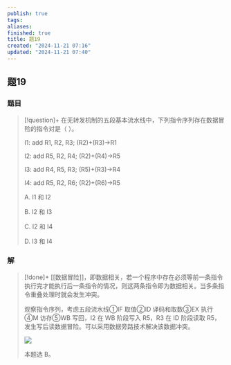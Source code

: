 ```yaml
---
publish: true
tags: 
aliases: 
finished: true
title: 题19
created: "2024-11-21 07:16"
updated: "2024-11-21 07:40"
---
```

## 题19
### 题目
> [!question]+
> 在无转发机制的五段基本流水线中，下列指令序列存在数据冒险的指令对是（ ）。
> 
> I1: add R1, R2, R3; (R2)+(R3)→R1
> 
> I2: add R5, R2, R4; (R2)+(R4)→R5
> 
> I3: add R4, R5, R3; (R5)+(R3)→R4
> 
> I4: add R5, R2, R6; (R2)+(R6)→R5
> 
> A. I1 和 I2
> 
> B. I2 和 I3
> 
> C. I2 和 I4
> 
> D. I3 和 I4
### 解
> [!done]+
> [[数据冒险]]，即数据相关，若一个程序中存在必须等前一条指令执行完才能执行后一条指令的情况，则这两条指令即为数据相关。当多条指令重叠处理时就会发生冲突。
> 
> 观察指令序列，考虑五段流水线①IF 取值②ID 译码和取数③EX 执行④M 访存⑤WB 写回，I2 在 WB 阶段写入 R5，R3 在 ID 阶段读取 R5，发生写后读数据冒险。可以采用数据旁路技术解决该数据冲突。
> 
> ![](https://picx.zhimg.com/v2-8c2ede1f771534b10780b5e4d8d5e43f_r.jpg)
> 
> 本题选 B。